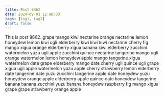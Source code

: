 ```yaml
---
title: Post 9862
date: 2024-09-01 12:00:00
tags: [tag1, tag2]
draft: false
---
```

This is post 9862.
grape
mango
kiwi
nectarine
orange
nectarine
lemon
honeydew
lemon
kiwi
ugli
elderberry
kiwi
kiwi
kiwi
nectarine
cherry
fig
mango
xigua
orange
elderberry
xigua
banana
kiwi
elderberry
zucchini
watermelon
yuzu
ugli
apple
zucchini
quince
nectarine
tangerine
mango
ugli
orange
watermelon
lemon
honeydew
apple
mango
tangerine
xigua
watermelon
date
grape
elderberry
mango
date
cherry
ugli
quince
ugli
grape
xigua
ugli
apple
watermelon
yuzu
apple
cherry
strawberry
lemon
elderberry
date
tangerine
date
yuzu
zucchini
tangerine
apple
date
honeydew
yuzu
honeydew
orange
apple
elderberry
apple
quince
date
honeydew
tangerine
banana
banana
zucchini
yuzu
banana
honeydew
raspberry
fig
mango
xigua
grape
grape
strawberry
orange
apple
